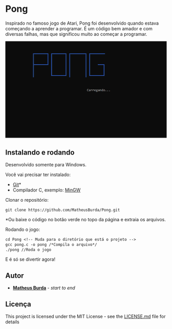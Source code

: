# Pong

Inspirado no famoso jogo de Atari, Pong foi desenvolvido quando estava começando a aprender a programar. É um código bem amador e com diversas falhas, mas que significou muito ao começar a programar.

![PONG](pong.gif)


## Instalando e rodando

Desenvolvido somente para Windows.

Você vai precisar ter instalado:
* [Git](https://git-scm.com/downloads)*
* Compilador C, exemplo: [MinGW](http://www.mingw.org/)

Clonar o repositório:
```
git clone https://github.com/MatheusBurda/Pong.git
```

*Ou baixe o código no botão verde no topo da página e extraia os arquivos.

Rodando o jogo:
```
cd Pong <!-- Muda para o diretório que está o projeto -->
gcc pong.c -o pong /*Compila o arquivo*/
./pong //Roda o jogo
```

E é só se divertir agora!

## Autor

* **[Matheus Burda](https://github.com/MatheusBurda)** - *start to end* 

## Licença

This project is licensed under the MIT License - see the [LICENSE.md](LICENSE.md) file for details